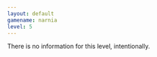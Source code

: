 ```yaml
---
layout: default
gamename: narnia
level: 5
---
```

There is no information for this level, intentionally.

